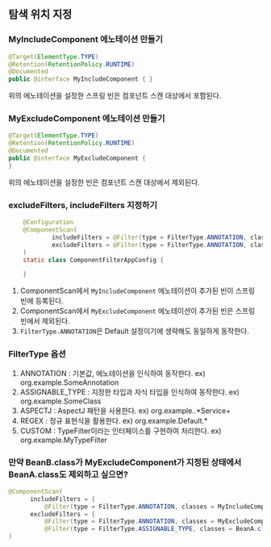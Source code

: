 ## 탐색 위치 지정 
### MyIncludeComponent 에노테이션 만들기 
```java
@Target(ElementType.TYPE) 
@Retention(RetentionPolicy.RUNTIME) 
@Documented
public @interface MyIncludeComponent { }
```
위의 에노테이션을 설정한 스프링 빈은 컴포넌트 스캔 대상에서 포함된다.

### MyExcludeComponent 에노테이션 만들기
```java
@Target(ElementType.TYPE)
@Retention(RetentionPolicy.RUNTIME)
@Documented
public @interface MyExcludeComponent {
}
```
위의 에노테이션을 설정한 빈은 컴포넌트 스캔 대상에서 제외된다.

### excludeFilters, includeFilters 지정하기 
```java
    @Configuration
    @ComponentScan(
            includeFilters = @Filter(type = FilterType.ANNOTATION, classes = MyIncludeComponent.class),
            excludeFilters = @Filter(type = FilterType.ANNOTATION, classes = MyExcludeComponent.class)
    )
    static class ComponentFilterAppConfig {

    }
```
1. ComponentScan에서 `MyIncludeComponent` 에노테이션이 추가된 빈이 스프링 빈에 등록된다.
2. ComponentScan에서 `MyExcludeComponent` 에노테이션이 추가된 빈은 스프링 빈에서 제외된다. 
3. `FilterType.ANNOTATION`은 Default 설정이기에 생략해도 동일하게 동작한다. 

### FilterType 옵션 
1. ANNOTATION : 기본값, 에노테이션을 인식하여 동작한다. ex) org.example.SomeAnnotation
2. ASSIGNABLE_TYPE : 지정한 타입과 자식 타입을 인식하여 동작한다. ex) org.example.SomeClass 
3. ASPECTJ : AspectJ 패턴을 사용한다. ex) org.example..*Service+ 
4. REGEX : 정규 표현식을 활용한다. ex) org\.example\.Default.*
5. CUSTOM : TypeFilter이라는 인터페이스를 구현하여 처리한다. ex) org.example.MyTypeFilter 

### 만약 BeanB.class가 MyExcludeComponent가 지정된 상태에서 BeanA.class도 제외하고 싶으면?
```java
@ComponentScan(
      includeFilters = {
          @Filter(type = FilterType.ANNOTATION, classes = MyIncludeComponent.class)},
      excludeFilters = {
          @Filter(type = FilterType.ANNOTATION, classes = MyExcludeComponent.class),
          @Filter(type = FilterType.ASSIGNABLE_TYPE, classes = BeanA.class) }
)
```
